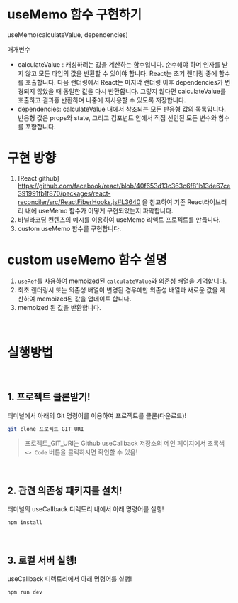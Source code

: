 # useMemo 함수 구현하기

useMemo(calculateValue, dependencies)

매개변수
- calculateValue : 캐싱하려는 값을 계산하는 함수입니다. 순수해야 하며 인자를 받지 않고 모든 타입의 값을 반환할 수 있어야 합니다. React는 초기 랜더링 중에 함수를 호출합니다. 다음 랜더링에서 React는 마지막 랜더링 이후 dependencies가 변경되지 않았을 때 동일한 값을 다시 반환합니다. 그렇지 않다면 calculateValue를 호출하고 결과흫 반환하며 나중에 재사용할 수 있도록 저장합니다.
- dependencies: calculateValue 내에서 참조되는 모든 반응형 값의 목록입니다. 반응형 값은 props와 state, 그리고 컴포넌트 안에서 직접 선언된 모든 변수와 함수를 포함합니다.

# 구현 방향
1. [React github] https://github.com/facebook/react/blob/40f653d13c363c6f81b13de67ce391991fb1f870/packages/react-reconciler/src/ReactFiberHooks.js#L3640 을 참고하여 기존 React라이브러리 내에 useMemo 함수가 어떻게 구현되었는지 파악합니다.
2. 바닐라코딩 컨텐츠의 예시를 이용하여 useMemo 리액트 프로젝트를 만듭니다.
3. custom useMemo 함수를 구현합니다.

# custom useMemo 함수 설명
1. `useRef`를 사용하여 memoized된 `calculateValue`와 의존성 배열을 기억합니다.
2. 최초 랜더링시 또는 의존성 배열이 변경된 경우에만 의존성 배열과 새로운 값을 계산하여 memoized된 값을 업데이트 합니다.
3. memoized 된 값을 반환합니다.

<br>

# 실행방법
<br>

## 1. 프로젝트 클론받기!

터미널에서 아래의 Git 명령어를 이용하여 프로젝트를 클론(다운로드)!

```sh
git clone 프로젝트_GIT_URI
```

> 프로젝트\_GIT_URI는 Github useCallback 저장소의 메인 페이지에서 초록색 `<> Code` 버튼을 클릭하시면 확인할 수 있음!

<br>

## 2. 관련 의존성 패키지를 설치!

터미널의 useCallback 디렉토리 내에서 아래 명령어를 실행!

```sh
npm install
```

<br>

## 3. 로컬 서버 실행!
useCallback 디렉토리에서 아래 명령어를 실행!

```sh
npm run dev
```
<br>
<br>
<br>

